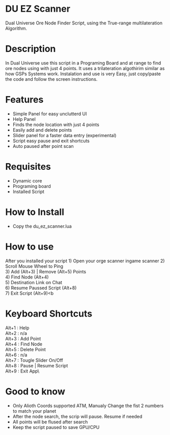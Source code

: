 # DU EZ Scanner
Dual Universe Ore Node Finder Script, using the True-range multilateration Algorithm.

# Description
In Dual Universe use this script in a Programing Board and at range to find ore nodes using with just 4 points. It uses a trilateration algothirim similar as how GSPs Systems work. Instalation and use is very Easy, just copy/paste the code and follow the screen instructions.

# Features
- Simple Panel for easy unclutterd UI
- Help Panel
- Finds the node location with just 4 points
- Easily  add and delete points
- Slider panel for a faster data entry (experimental)
- Script easy pause and exit shortcuts
- Auto paused after point scan

# Requisites
- Dynamic core
- Programing board
- Installed Script

# How to Install
- Copy the du_ez_scanner.lua


# How to use

After you installed your script
    1) Open your orge scanner ingame scanner 
    2) Scroll Mouse Wheel to Ping<br>
    3) Add (Alt+3) | Remove (Alt+5) Points<br>
    4) Find Node (Alt+4)<br>
    5) Destination Link on Chat<br>
    6) Resume Paussed Script (Alt+8)<br>
    7) Exit Script (Alt+9)<b


# Keyboard Shortcuts
Alt+1 : Help\
Alt+2 : n/a\
Alt+3 : Add Point\
Alt+4 : Find Node \
Alt+5 : Delete Point \
Alt+6 : n/a\
Alt+7 : Tougle Slider On/Off\
Alt+8 : Pause | Resume Script\
Alt+9 : Exit App\

# Good to know
- Only Alioth Coords supported ATM, Manualy Change the fist 2 numbers to match your planet
- After the node search, the scrip will pause. Resume if needed<br>
- All points will be flused after search<br>
- Keep the script paused to save GPU/CPU <br>

